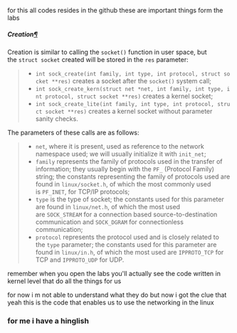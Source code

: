 
for this all codes resides in the github
these are important things form the labs 

##### Creation[¶](https://linux-kernel-labs.github.io/refs/heads/master/labs/networking.html#creation "Permalink to this headline")

Creation is similar to calling the `socket()` function in user space, but the `struct socket` created will be stored in the `res` parameter:

> - `int sock_create(int family, int type, int protocol, struct socket **res)` creates a socket after the `socket()` system call;
> - `int sock_create_kern(struct net *net, int family, int type, int protocol, struct socket **res)` creates a kernel socket;
> - `int sock_create_lite(int family, int type, int protocol, struct socket **res)` creates a kernel socket without parameter sanity checks.

The parameters of these calls are as follows:

> - `net`, where it is present, used as reference to the network namespace used; we will usually initialize it with `init_net`;
> - `family` represents the family of protocols used in the transfer of information; they usually begin with the `PF_` (Protocol Family) string; the constants representing the family of protocols used are found in `linux/socket.h`, of which the most commonly used is `PF_INET`, for TCP/IP protocols;
> - `type` is the type of socket; the constants used for this parameter are found in `linux/net.h`, of which the most used are `SOCK_STREAM` for a connection based source-to-destination communication and `SOCK_DGRAM` for connectionless communication;
> - `protocol` represents the protocol used and is closely related to the `type` parameter; the constants used for this parameter are found in `linux/in.h`, of which the most used are `IPPROTO_TCP` for TCP and `IPPROTO_UDP` for UDP.

remember when you open the labs you'll actually see the code written in kernel level that do all the things for us

for now i m not able to understand what they do but now i got the clue that yeah this is the code that enables us to use the networking in the linux


### for me i have a hinglish